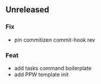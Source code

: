 ## Unreleased

### Fix

- pin commitizen commit-hook rev

### Feat

- add tasks command boilerplate
- add PPW template init
